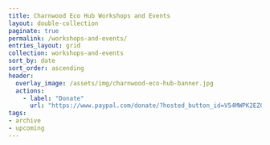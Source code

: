 ```yaml
---
title: Charnwood Eco Hub Workshops and Events
layout: double-collection
paginate: true
permalink: /workshops-and-events/
entries_layout: grid
collection: workshops-and-events
sort_by: date
sort_order: ascending
header:
  overlay_image: /assets/img/charnwood-eco-hub-banner.jpg
  actions:
    - label: "Donate"
      url: "https://www.paypal.com/donate/?hosted_button_id=V54MWPK2EZGPY"
tags:
- archive
- upcoming
---
```

